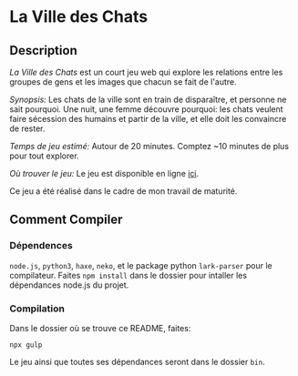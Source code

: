 # La Ville des Chats

## Description

_La Ville des Chats_ est un court jeu web qui explore les relations entre les groupes de gens et les images que chacun se fait de l'autre.

_Synopsis:_ Les chats de la ville sont en train de disparaître, et personne ne sait pourquoi. Une nuit, une femme découvre pourquoi: les chats veulent faire sécession des humains et partir de la ville, et elle doit les convaincre de rester.

_Temps de jeu estimé:_ Autour de 20 minutes. Comptez ~10 minutes de plus pour tout explorer.

_Où trouver le jeu:_ Le jeu est disponible en ligne [ici](https://algorev.github.io/game).

Ce jeu a été réalisé dans le cadre de mon travail de maturité.

## Comment Compiler

### Dépendences

`node.js`, `python3`, `haxe`, `neko`, et le package python `lark-parser` pour le compilateur. Faites `npm install` dans le dossier pour intaller les dépendances node.js du projet.

### Compilation

Dans le dossier où se trouve ce README, faites:

```npx gulp```

Le jeu ainsi que toutes ses dépendances seront dans le dossier `bin`.
